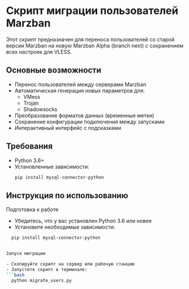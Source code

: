 # Скрипт миграции пользователей Marzban

Этот скрипт предназначен для переноса пользователей со старой версии Marzban на новую Marzban Alpha (branch next) с сохранением всех настроек для VLESS.

## Основные возможности

- Перенос пользователей между серверами Marzban
- Автоматическая генерация новых параметров для:
  - VMess
  - Trojan
  - Shadowsocks
- Преобразование форматов данных (временные метки)
- Сохранение конфигурации подключения между запусками
- Интерактивный интерфейс с подсказками

## Требования

- Python 3.6+
- Установленные зависимости:
  ```bash
  pip install mysql-connector-python

## Инструкция по использованию

Подготовка к работе

- Убедитесь, что у вас установлен Python 3.6 или новее
- Установите необходимые зависимости:
```bash
  pip install mysql-connector-python


Запуск миграции

- Скопируйте скрипт на сервер или рабочую станцию
- Запустите скрипт в терминале:
```bash
  python migrate_users.py

